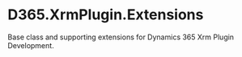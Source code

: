 # D365.XrmPlugin.Extensions
Base class and supporting extensions for Dynamics 365 Xrm Plugin Development.
